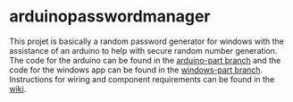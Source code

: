 # arduinopasswordmanager
This projet is basically a random password generator for windows with the assistance of an arduino to help with secure random number generation.
The code for the arduino can be found in the [arduino-part branch](https://github.com/dotada/arduino-assisted-password-generator/tree/arduino-part) and the code for the windows app can be found in the [windows-part branch](https://github.com/dotada/arduino-assisted-password-generator/tree/windows-part).
Instructions for wiring and component requirements can be found in the [wiki](https://github.com/dotada/arduino-assisted-password-generator/wiki).
